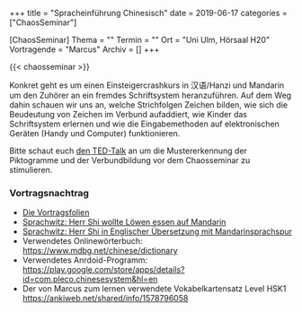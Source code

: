 +++
title = "Spracheinführung Chinesisch"
date = 2019-06-17
categories = ["ChaosSeminar"]

[ChaosSeminar]
Thema = ""
Termin = ""
Ort = "Uni Ulm, Hörsaal H20"
Vortragende = "Marcus"
Archiv = []
+++

{{< chaosseminar >}}

Konkret geht es um einen Einsteigercrashkurs in 汉语/Hanzi und Mandarin um den Zuhörer an ein fremdes Schriftsystem heranzuführen. Auf dem Weg dahin schauen wir uns an, welche Strichfolgen Zeichen bilden, wie sich die Beudeutung von Zeichen im Verbund aufaddiert, wie Kinder das Schriftsystem erlernen und wie die Eingabemethoden auf elektronischen Geräten (Handy und Computer) funktionieren.

Bitte schaut euch [den TED-Talk](https://www.ted.com/talks/shaolan_learn_to_read_chinese_with_ease?language=en) an um die Mustererkennung der Piktogramme und der Verbundbildung vor dem Chaosseminar zu stimulieren.

### Vortragsnachtrag

- [Die Vortragsfolien](https://ulm.ccc.de/ChaosSeminar/2019/06_chinesiche_schrift?action=AttachFile&do=get&target=2019-06-10_vortragsfoliensatz_chaosseminar_chinesisch_hanscript.pdf)
- [Sprachwitz: Herr Shi wollte Löwen essen auf Mandarin](https://www.youtube.com/watch?v=9jtiw721RAg)
- [Sprachwitz: Herr Shi in Englischer Übersetzung mit Mandarinsprachspur](https://www.youtube.com/watch?v=vExjnn_3ep4)
- Verwendetes Onlinewörterbuch: https://www.mdbg.net/chinese/dictionary
- Verwendetes Anrdoid-Programm: https://play.google.com/store/apps/details?id=com.pleco.chinesesystem&hl=en
- Der von Marcus zum lernen verwendete Vokabelkartensatz Level HSK1 https://ankiweb.net/shared/info/1578796058
